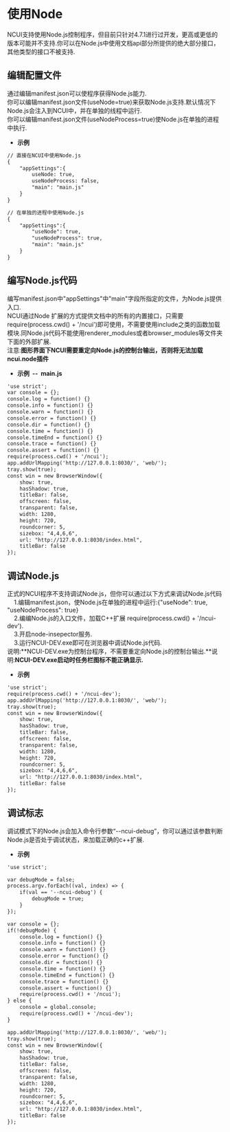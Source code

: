 # 使用Node

  NCUI支持使用Node.js控制程序，但目前只针对4.7.1进行过开发，更高或更低的版本可能并不支持.你可以在Node.js中使用文档api部分所提供的绝大部分接口，其他类型的接口不被支持.
  
## 编辑配置文件 &nbsp;
  通过编辑manifest.json可以使程序获得Node.js能力.<br>你可以编辑manifest.json文件(useNode=true)来获取Node.js支持.默认情况下Node.js会注入到NCUI中，并在单独的线程中运行.<br>你可以编辑manifest.json文件(useNodeProcess=true)使Node.js在单独的进程中执行.<br>
  
* **示例&nbsp;&nbsp;&nbsp;&nbsp;**

```html
// 直接在NCUI中使用Node.js
{
    "appSettings":{
        useNode: true,
        useNodeProcess: false,
        "main": "main.js"
    }
}

// 在单独的进程中使用Node.js
{
    "appSettings":{
        "useNode": true,
        "useNodeProcess": true,
        "main": "main.js"
    }
}

```


<div class="adoc" id="div_编辑配置文件"></div>


## 编写Node.js代码 &nbsp;
  编写manifest.json中"appSettings"中"main"字段所指定的文件，为Node.js提供入口.<br>NCUI通过Node 扩展的方式提供文档中的所有的内置接口，只需要require(process.cwd() + '/ncui')即可使用，不需要使用include之类的函数加载模块.同Node.js代码不能使用renderer_modules或者browser_modules等文件夹下面的外部扩展.<br>注意:**图形界面下NCUI需要重定向Node.js的控制台输出，否则将无法加载ncui.node插件**
  
* **示例&nbsp;&nbsp;--&nbsp;&nbsp;main.js**

```html
'use strict';
var console = {};
console.log = function() {}
console.info = function() {}
console.warn = function() {}
console.error = function() {}
console.dir = function() {}
console.time = function() {}
console.timeEnd = function() {}
console.trace = function() {}
console.assert = function() {}
require(process.cwd() + '/ncui');
app.addUrlMapping('http://127.0.0.1:8030/', 'web/');
tray.show(true);
const win = new BrowserWindow({
    show: true,
    hasShadow: true,
    titleBar: false,
    offscreen: false,
    transparent: false,
    width: 1280,
    height: 720,
    roundcorner: 5,
    sizebox: "4,4,6,6",
    url: "http://127.0.0.1:8030/index.html",
    titleBar: false
});

```


<div class="adoc" id="div_编写Node.js代码"></div>


## 调试Node.js &nbsp;
  正式的NCUI程序不支持调试Node.js，但你可以通过以下方式来调试Node.js代码<br>&nbsp;&nbsp;&nbsp;&nbsp;1.编辑manifest.json，使Node.js在单独的进程中运行:{"useNode": true, "useNodeProcess": true}<br>&nbsp;&nbsp;&nbsp;&nbsp;2.编编Node.js的入口文件，加载C++扩展 require(process.cwd() + '/ncui-dev').<br>&nbsp;&nbsp;&nbsp;&nbsp;3.开启node-insepector服务.<br>&nbsp;&nbsp;&nbsp;&nbsp;3.运行NCUI-DEV.exe即可在浏览器中调试Node.js代码.<br>说明:**NCUI-DEV.exe为控制台程序，不需要重定向Node.js的控制台输出.**说明:**NCUI-DEV.exe启动时任务栏图标不能正确显示.**
  
* **示例&nbsp;&nbsp;&nbsp;&nbsp;**

```html
'use strict';
require(process.cwd() + '/ncui-dev');
app.addUrlMapping('http://127.0.0.1:8030/', 'web/');
tray.show(true);
const win = new BrowserWindow({
    show: true,
    hasShadow: true,
    titleBar: false,
    offscreen: false,
    transparent: false,
    width: 1280,
    height: 720,
    roundcorner: 5,
    sizebox: "4,4,6,6",
    url: "http://127.0.0.1:8030/index.html",
    titleBar: false
});

```


<div class="adoc" id="div_调试Node.js"></div>


## 调试标志 &nbsp;
  调试模式下的Node.js会加入命令行参数“--ncui-debug”，你可以通过该参数判断Node.js是否处于调试状态，来加载正确的c++扩展.
  
* **示例&nbsp;&nbsp;&nbsp;&nbsp;**

```html
'use strict';

var debugMode = false;
process.argv.forEach((val, index) => {
    if(val == '--ncui-debug') {
        debugMode = true;
    }
});

var console = {};
if(!debugMode) {
    console.log = function() {}
    console.info = function() {}
    console.warn = function() {}
    console.error = function() {}
    console.dir = function() {}
    console.time = function() {}
    console.timeEnd = function() {}
    console.trace = function() {}
    console.assert = function() {}
    require(process.cwd() + '/ncui');
} else {
    console = global.console;
    require(process.cwd() + '/ncui-dev');
}

app.addUrlMapping('http://127.0.0.1:8030/', 'web/');
tray.show(true);
const win = new BrowserWindow({
    show: true,
    hasShadow: true,
    titleBar: false,
    offscreen: false,
    transparent: false,
    width: 1280,
    height: 720,
    roundcorner: 5,
    sizebox: "4,4,6,6",
    url: "http://127.0.0.1:8030/index.html",
    titleBar: false
});

```


<div class="adoc" id="div_调试标志"></div>


